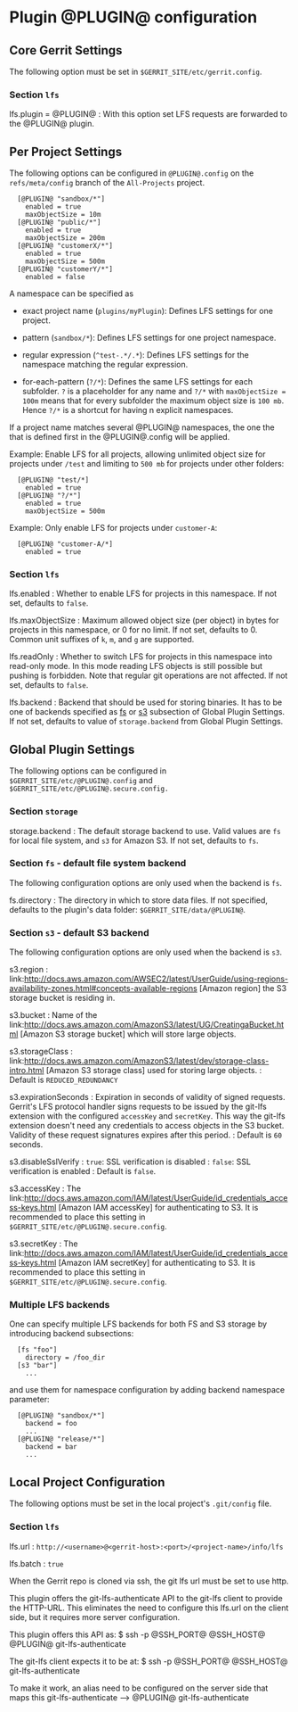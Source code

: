 # Plugin @PLUGIN@ configuration

## Core Gerrit Settings

The following option must be set in `$GERRIT_SITE/etc/gerrit.config`.

### Section `lfs`

lfs.plugin = @PLUGIN@
: With this option set LFS requests are forwarded to the @PLUGIN@ plugin.

## Per Project Settings

The following options can be configured in `@PLUGIN@.config` on the
`refs/meta/config` branch of the `All-Projects` project.

```
  [@PLUGIN@ "sandbox/*"]
    enabled = true
    maxObjectSize = 10m
  [@PLUGIN@ "public/*"]
    enabled = true
    maxObjectSize = 200m
  [@PLUGIN@ "customerX/*"]
    enabled = true
    maxObjectSize = 500m
  [@PLUGIN@ "customerY/*"]
    enabled = false
```

A namespace can be specified as

- exact project name (`plugins/myPlugin`): Defines LFS settings for one project.

- pattern (`sandbox/*`): Defines LFS settings for one project namespace.

- regular expression (`^test-.*/.*`): Defines LFS settings for the namespace
matching the regular expression.

- for-each-pattern (`?/*`): Defines the same LFS settings for each subfolder.
`?` is a placeholder for any name and `?/*` with `maxObjectSize = 100m` means
that for every subfolder the maximum object size is `100 mb`. Hence `?/*` is a
shortcut for having n explicit namespaces.

If a project name matches several @PLUGIN@ namespaces, the one the that is defined
first in the @PLUGIN@.config will be applied.

Example: Enable LFS for all projects, allowing unlimited object size for
projects under `/test` and limiting to `500 mb` for projects under other
folders:

```
  [@PLUGIN@ "test/*]
    enabled = true
  [@PLUGIN@ "?/*"]
    enabled = true
    maxObjectSize = 500m
```

Example: Only enable LFS for projects under `customer-A`:

```
  [@PLUGIN@ "customer-A/*]
    enabled = true
```


### Section `lfs`

lfs.enabled
: Whether to enable LFS for projects in this namespace. If not set, defaults
to `false`.

lfs.maxObjectSize
: Maximum allowed object size (per object) in bytes for projects in this
namespace, or 0 for no limit. If not set, defaults to 0. Common unit suffixes
of `k`, `m`, and `g` are supported.

lfs.readOnly
: Whether to switch LFS for projects in this namespace into read-only mode.
In this mode reading LFS objects is still possible but pushing is forbidden.
Note that regular git operations are not affected.
If not set, defaults to `false`.

lfs.backend
: Backend that should be used for storing binaries. It has to be one of
backends specified as [fs](#lfs-fs-backend) or [s3](#lfs-s3-backend) subsection
of Global Plugin Settings. If not set, defaults to value of `storage.backend`
from Global Plugin Settings.

## Global Plugin Settings

The following options can be configured in `$GERRIT_SITE/etc/@PLUGIN@.config`
and `$GERRIT_SITE/etc/@PLUGIN@.secure.config.`

### Section `storage`

storage.backend
: The default storage backend to use. Valid values are `fs` for local file system,
and `s3` for Amazon S3. If not set, defaults to `fs`.

### <a id="lfs-fs-backend"></a>Section `fs` - default file system backend

The following configuration options are only used when the backend is `fs`.

fs.directory
: The directory in which to store data files. If not specified, defaults to
the plugin's data folder: `$GERRIT_SITE/data/@PLUGIN@`.

### <a id="lfs-s3-backend"></a>Section `s3` - default S3 backend

The following configuration options are only used when the backend is `s3`.

s3.region
: link:http://docs.aws.amazon.com/AWSEC2/latest/UserGuide/using-regions-availability-zones.html#concepts-available-regions
[Amazon region] the S3 storage bucket is residing in.

s3.bucket
: Name of the link:http://docs.aws.amazon.com/AmazonS3/latest/UG/CreatingaBucket.html
[Amazon S3 storage bucket] which will store large objects.

s3.storageClass
: link:http://docs.aws.amazon.com/AmazonS3/latest/dev/storage-class-intro.html
[Amazon S3 storage class] used for storing large objects.
: Default is `REDUCED_REDUNDANCY`

s3.expirationSeconds
: Expiration in seconds of validity of signed requests. Gerrit's LFS protocol
handler signs requests to be issued by the git-lfs extension with the configured
`accessKey` and `secretKey`. This way the git-lfs extension doesn't need
any credentials to access objects in the S3 bucket. Validity of these request
signatures expires after this period.
: Default is `60` seconds.

s3.disableSslVerify
: `true`: SSL verification is disabled
: `false`: SSL verification is enabled
: Default is `false`.

s3.accessKey
: The link:http://docs.aws.amazon.com/IAM/latest/UserGuide/id_credentials_access-keys.html
[Amazon IAM accessKey] for authenticating to S3. It is recommended to place this
setting in `$GERRIT_SITE/etc/@PLUGIN@.secure.config`.

s3.secretKey
: The link:http://docs.aws.amazon.com/IAM/latest/UserGuide/id_credentials_access-keys.html
[Amazon IAM secretKey] for authenticating to S3. It is recommended to place this
setting in `$GERRIT_SITE/etc/@PLUGIN@.secure.config`.

### Multiple LFS backends

One can specify multiple LFS backends for both FS and S3 storage by introducing
backend subsections:

```
  [fs "foo"]
    directory = /foo_dir
  [s3 "bar"]
    ...
```

and use them for namespace configuration by adding backend namespace parameter:

```
  [@PLUGIN@ "sandbox/*"]
    backend = foo
    ...
  [@PLUGIN@ "release/*"]
    backend = bar
    ...
```

## Local Project Configuration

The following options must be set in the local project's `.git/config` file.

### Section `lfs`

lfs.url
: `http://<username>@<gerrit-host>:<port>/<project-name>/info/lfs`

lfs.batch
: `true`

When the Gerrit repo is cloned via ssh, the git lfs url must be set to use http.

This plugin offers the git-lfs-authenticate API to the git-lfs client to
provide the HTTP-URL. This eliminates the need to configure this lfs.url on the
client side, but it requires more server configuration.

This plugin offers this API as:
$ ssh -p @SSH_PORT@ @SSH_HOST@ @PLUGIN@ git-lfs-authenticate

The git-lfs client expects it to be at:
$ ssh -p @SSH_PORT@ @SSH_HOST@ git-lfs-authenticate

To make it work, an alias need to be configured on the server side that maps
this git-lfs-authenticate --> @PLUGIN@ git-lfs-authenticate